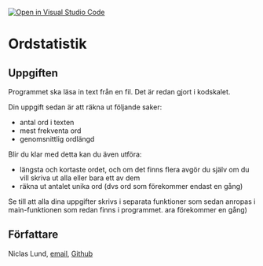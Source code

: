 [![Open in Visual Studio Code](https://classroom.github.com/assets/open-in-vscode-2e0aaae1b6195c2367325f4f02e2d04e9abb55f0b24a779b69b11b9e10269abc.svg)](https://classroom.github.com/online_ide?assignment_repo_id=15729688&assignment_repo_type=AssignmentRepo)
# Ordstatistik

## Uppgiften

Programmet ska läsa in text från en fil. Det är redan gjort i kodskalet.

Din uppgift sedan är att räkna ut följande saker:

- antal ord i texten
- mest frekventa ord
- genomsnittlig ordlängd

Blir du klar med detta kan du även utföra:

- längsta och kortaste ordet, och om det finns flera avgör du själv om du vill skriva ut alla eller bara ett av dem
- räkna ut antalet unika ord (dvs ord som förekommer endast en gång)

Se till att alla dina uppgifter skrivs i separata funktioner som sedan anropas i main-funktionen som redan finns i programmet.
ara förekommer en gång)

## Författare

Niclas Lund, [email](niclas.lund@ntig.se), [Github](https://github.com/ntinacklund)
